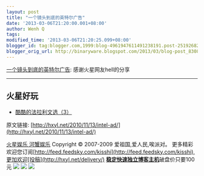 ```yaml
---
layout: post
title: "一个镜头到底的英特尔广告"
date: '2013-03-06T21:20:00.001+08:00'
author: Wenh Q
tags:
modified_time: '2013-03-06T21:20:25.099+08:00'
blogger_id: tag:blogger.com,1999:blog-4961947611491238191.post-2519268278864144803
blogger_orig_url: http://binaryware.blogspot.com/2013/03/blog-post_8308.html
---
```

[一个镜头到底的英特尔广告](http://hxyl.net/2010/11/13/intel-ad/):
感谢火星网友hell的分享


* * * * *

火星好玩
--------

-   [酷酷的法拉利文选（3）](http://hxyl.net/2008/12/18/falali-3/ "Permanent Link: 酷酷的法拉利文选（3）")

原文链接:
[http://hxyl.net/2010/11/13/intel-ad/](http://hxyl.net/2010/11/13/intel-ad/)

[火星娱乐 河蟹娱乐](http://hxyl.net/) Copyright © 2007-2009
爱祖国,爱人民,唉派对。
更多精彩欢迎您订阅[http://feed.feedsky.com/kisshi](http://feed.feedsky.com/kisshi),更加欢迎[投稿](http://hxyl.net/delivery/)
[**稳定快速独立博客主机**](http://www.gegehost.com/)破盘价只要100元
![](http://img.tongji.linezing.com/922164/tongji.gif)
![](http://www1.feedsky.com/t1/436069355/kisshi/feedsky/s.gif?r=http://hxyl.net/2010/11/13/intel-ad/)
[![](http://www1.feedsky.com/r/i/feedsky/kisshi/436069355/art01.gif)](http://www1.feedsky.com/r/l/feedsky/kisshi/436069355/art01.html)
